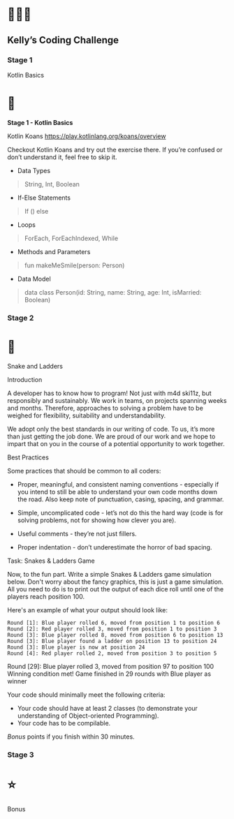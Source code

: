 # 👩🏻‍💻
## Kelly’s Coding Challenge

### Stage 1
Kotlin Basics

# 🍼

**Stage 1 - Kotlin Basics**

Kotlin Koans
https://play.kotlinlang.org/koans/overview

Checkout Kotlin Koans and try out the exercise there.
If you’re confused or don’t understand it, feel free to skip it.


- Data Types
> String, Int, Boolean

- If-Else Statements
> If () else

- Loops
> ForEach, ForEachIndexed, While

- Methods and Parameters
> fun makeMeSmile(person: Person)

- Data Model
> data class Person(id: String, name: String, age: Int, isMarried: Boolean)

### Stage 2
# 🐍

Snake and Ladders

Introduction

A developer has to know how to program! Not just with m4d ski11z, but responsibly
and sustainably. We work in teams, on projects spanning weeks and months. Therefore,
approaches to solving a problem have to be weighed for flexibility, suitability
and understandability.

We adopt only the best standards in our writing of code. To us, it’s more than
just getting the job done. We are proud of our work and we hope to impart that
on you in the course of a potential opportunity to work together.

Best Practices

Some practices that should be common to all coders:
* Proper, meaningful, and consistent naming conventions - especially if you
  intend to still be able to understand your own code months down the road.
  Also keep note of punctuation, casing, spacing, and grammar.

* Simple, uncomplicated code - let’s not do this the hard way (code is for
  solving problems, not for showing how clever you are).

* Useful comments - they’re not just fillers.

* Proper indentation - don’t underestimate the horror of bad spacing.

Task: Snakes & Ladders Game

Now, to the fun part. Write a simple Snakes & Ladders game simulation below.
Don't worry about the fancy graphics, this is just a game simulation. All you
need to do is to print out the output of each dice roll until one of the
players reach position 100.

Here's an example of what your output should look like:

```
Round [1]: Blue player rolled 6, moved from position 1 to position 6
Round [2]: Red player rolled 3, moved from position 1 to position 3
Round [3]: Blue player rolled 8, moved from position 6 to position 13
Round [3]: Blue player found a ladder on position 13 to position 24
Round [3]: Blue player is now at position 24
Round [4]: Red player rolled 2, moved from position 3 to position 5
```
Round [29]: Blue player rolled 3, moved from position 97 to position 100
Winning condition met!
Game finished in 29 rounds with Blue player as winner


Your code should minimally meet the following criteria:

* Your code should have at least 2 classes (to demonstrate your understanding
  of Object-oriented Programming).
* Your code has to be compilable.

*Bonus* points if you finish within 30 minutes.

### Stage 3
# ⭐
Bonus
